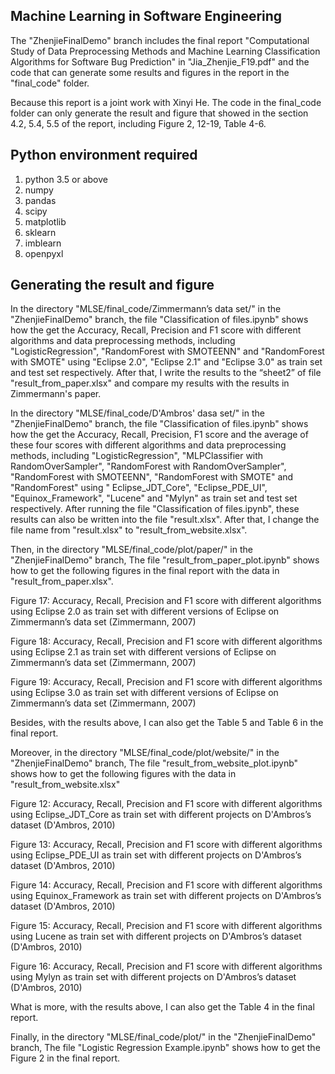 ## Machine Learning in Software Engineering
The "ZhenjieFinalDemo" branch includes the final report "Computational Study of Data Preprocessing Methods and Machine Learning Classification Algorithms for Software Bug Prediction" in "Jia_Zhenjie_F19.pdf" and the code that can generate some results and figures in the report in the "final_code" folder. 

Because this report is a joint work with Xinyi He. The code in the final_code folder can only generate the result and figure that showed in the section 4.2, 5.4, 5.5 of the report, including Figure 2, 12-19, Table 4-6.

## Python environment required
1. python 3.5 or above
2. numpy
3. pandas
4. scipy
5. matplotlib
6. sklearn
7. imblearn
8. openpyxl

## Generating the result and figure 
In the directory "MLSE/final_code/Zimmermann’s data set/" in the "ZhenjieFinalDemo" branch, the file "Classification of files.ipynb" shows how the get the Accuracy, Recall, Precision and F1 score with different algorithms and data preprocessing methods, including "LogisticRegression", "RandomForest with SMOTEENN" and "RandomForest with SMOTE" using "Eclipse 2.0", "Eclipse 2.1" and "Eclipse 3.0" as train set and test set respectively. After that, I write the results to the “sheet2” of file "result_from_paper.xlsx" and compare my results with the results in Zimmermann's paper.

In the directory "MLSE/final_code/D'Ambros' dasa set/" in the "ZhenjieFinalDemo" branch, the file "Classification of files.ipynb" shows how the get the Accuracy, Recall, Precision, F1 score and the average of these four scores with different algorithms and data preprocessing methods, including "LogisticRegression", "MLPClassifier with RandomOverSampler", "RandomForest with RandomOverSampler", "RandomForest with SMOTEENN", "RandomForest with SMOTE" and "RandomForest" using " Eclipse_JDT_Core", "Eclipse_PDE_UI", "Equinox_Framework", "Lucene" and "Mylyn" as train set and test set respectively. After running the file "Classification of files.ipynb", these results can also be written into the file "result.xlsx". After that, I change the file name from "result.xlsx" to "result_from_website.xlsx".

Then, in the directory "MLSE/final_code/plot/paper/" in the "ZhenjieFinalDemo" branch, The file "result_from_paper_plot.ipynb" shows how to get the following figures in the final report with the data in "result_from_paper.xlsx".

Figure 17: Accuracy, Recall, Precision and F1 score with different algorithms using Eclipse 2.0 as train set with different versions of Eclipse on Zimmermann’s data set (Zimmermann, 2007) 

Figure 18: Accuracy, Recall, Precision and F1 score with different algorithms using Eclipse 2.1 as train set with different versions of Eclipse on Zimmermann’s data set (Zimmermann, 2007) 

Figure 19: Accuracy, Recall, Precision and F1 score with different algorithms using Eclipse 3.0 as train set with different versions of Eclipse on Zimmermann’s data set (Zimmermann, 2007)

Besides, with the results above, I can also get the Table 5 and Table 6 in the final report.

Moreover, in the directory "MLSE/final_code/plot/website/" in the "ZhenjieFinalDemo" branch, The file "result_from_website_plot.ipynb" shows how to get the following figures with the data in "result_from_website.xlsx"

Figure 12: Accuracy, Recall, Precision and F1 score with different algorithms using Eclipse_JDT_Core as train set with different projects on D'Ambros’s dataset (D'Ambros, 2010)

Figure 13: Accuracy, Recall, Precision and F1 score with different algorithms using Eclipse_PDE_UI as train set with different projects on D'Ambros’s dataset (D'Ambros, 2010)  

Figure 14: Accuracy, Recall, Precision and F1 score with different algorithms using Equinox_Framework as train set with different projects on D'Ambros’s dataset (D'Ambros, 2010) 

Figure 15: Accuracy, Recall, Precision and F1 score with different algorithms using Lucene as train set with different projects on D'Ambros’s dataset (D'Ambros, 2010)  

Figure 16: Accuracy, Recall, Precision and F1 score with different algorithms using Mylyn as train set with different projects on D'Ambros’s dataset (D'Ambros, 2010)  

What is more, with the results above, I can also get the Table 4 in the final report.

Finally, in the directory "MLSE/final_code/plot/" in the "ZhenjieFinalDemo" branch, The file "Logistic Regression Example.ipynb" shows how to get the Figure 2 in the final report.
